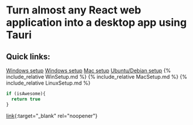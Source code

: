 # Turn almost any React web application into a desktop app using Tauri
## Quick links:
  [Windows setup](#Windows-setup)
  [Windows setup](https://github.com/ac-ac1/ac-ac1.github.io/blob/master/WinSetup.md#windows-setup)
  [Mac setup](#Mac-setup)
  [Ubuntu/Debian setup](#Ubuntu/Debian-setup)
{% include_relative WinSetup.md %}
{% include_relative MacSetup.md %}
{% include_relative LinuxSetup.md %}


```javascript
if (isAwesome){
  return true
}
```
[link](added.md){:target="_blank" rel="noopener"}

